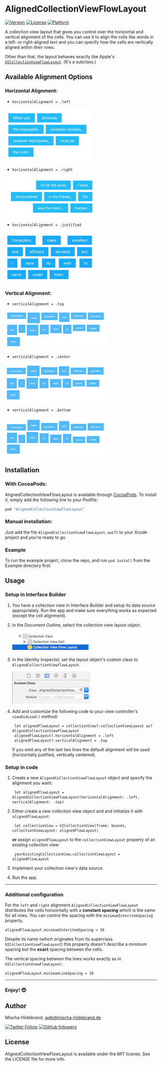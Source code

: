 # AlignedCollectionViewFlowLayout

[![Version](https://img.shields.io/cocoapods/v/AlignedCollectionViewFlowLayout.svg?style=flat)](http://cocoapods.org/pods/AlignedCollectionViewFlowLayout)
[![License](https://img.shields.io/cocoapods/l/AlignedCollectionViewFlowLayout.svg?style=flat)](http://cocoapods.org/pods/AlignedCollectionViewFlowLayout)
[![Platform](https://img.shields.io/cocoapods/p/AlignedCollectionViewFlowLayout.svg?style=flat)](http://cocoapods.org/pods/AlignedCollectionViewFlowLayout)

A collection view layout that gives you control over the horizontal and vertical alignment of the cells. You can use it to align the cells like words in a left- or right-aligned text and you can specify how the cells are vertically aligned within their rows.

Other than that, the layout behaves exactly like Apple's [`UICollectionViewFlowLayout`](https://developer.apple.com/reference/uikit/uicollectionviewflowlayout). (It's a subclass.)

## Available Alignment Options

### Horizontal Alignment:

* `horizontalAlignment = .left`

![Example layout for horizontalAlignment = .left](Docs/Left-aligned-collection-view-layout.png)

* `horizontalAlignment = .right`

![Example layout for horizontalAlignment = .right](Docs/Right-aligned-collection-view-layout.png)

* `horizontalAlignment = .justified`

![Example layout for horizontalAlignment = .justified](Docs/Justified-collection-view-layout.png)

### Vertical Alignment:

* `verticalAlignment = .top`

![Example layout for verticalAlignment = .top](Docs/Top-aligned-collection-view-layout.png)

* `verticalAlignment = .center`

![Example layout for verticalAlignment = .center](Docs/Vertically-centered-collection-view-layout.png)

* `verticalAlignment = .bottom`

![Example layout for verticalAlignment = .bottom](Docs/Bottom-aligned-collection-view-layout.png)


## Installation

### With CocoaPods:

AlignedCollectionViewFlowLayout is available through [CocoaPods](http://cocoapods.org). To install
it, simply add the following line to your Podfile:

```ruby
pod "AlignedCollectionViewFlowLayout"
```

### Manual installation:

Just add the file `AlignedCollectionViewFlowLayout.swift` to your Xcode project and you're ready to go.


### Example

To run the example project, clone the repo, and run `pod install` from the Example directory first.


## Usage

### Setup in Interface Builder

1. You have a collection view in Interface Builder and setup its data source appropriately. Run the app and make sure everything works as expected (except the cell alignment).

2. In the Document Outline, select the collection view layout object.

    ![Screenshot of the Flow Layout object in Interface Builder](Docs/Screenshot_Interface-Builder_Flow-Layout-Object.png)

3. In the Identity Inspector, set the layout object's custom class to `AlignedCollectionViewFlowLayout`.

    ![Screenshot: How to set a custom class for the layout object in Interface Builder](Docs/Screenshot_Interface-Builder_Flow-Layout_Custom-Class.png)

4. Add and customize the following code to your view controller's `viewDidLoad()` method:

        let alignedFlowLayout = collectionView?.collectionViewLayout as? AlignedCollectionViewFlowLayout
        alignedFlowLayout?.horizontalAlignment = .left
        alignedFlowLayout?.verticalAlignment = .top
        
    If you omit any of the last two lines the default alignment will be used (horizontally justified, vertically centered).

### Setup in code

1. Create a new `AlignedCollectionViewFlowLayout` object and specify the alignment you want:

        let alignedFlowLayout = AlignedCollectionViewFlowLayout(horizontalAlignment: .left, verticalAlignment: .top)

2. Either create a new collection view object and and initialize it with `alignedFlowLayout`:

        let collectionView = UICollectionView(frame: bounds, collectionViewLayout: alignedFlowLayout)

    **or** assign `alignedFlowLayout` to the `collectionViewLayout` property of an existing collection view:

        yourExistingCollectionView.collectionViewLayout = alignedFlowLayout

3. Implement your collection view's data source.

4. Run the app.

---

### Additional configuration

For the `left` and `right` alignment `AlignedCollectionViewFlowLayout` distributes the cells horizontally with a **constant spacing** which is the same for all rows. You can control the spacing with the `minimumInteritemSpacing` property.

    alignedFlowLayout.minimumInteritemSpacing = 10

Despite its name (which originates from its superclass `UICollectionViewFlowLayout`) this property doesn't describe a _minimum_ spacing but the **exact** spacing between the cells.

The vertical spacing between the lines works exactly as in `UICollectionViewFlowLayout`:

    alignedFlowLayout.minimumLineSpacing = 10

---

### Enjoy! 😎

## Author

Mischa Hildebrand, web@mischa-hildebrand.de

[![Twitter Follow](https://img.shields.io/twitter/follow/DerHildebrand.svg?style=social&label=Follow)](https://twitter.com/DerHildebrand)
[![GitHub followers](https://img.shields.io/github/followers/mischa-hildebrand.svg?style=social&label=Follow)](https://github.com/mischa-hildebrand)

## License

AlignedCollectionViewFlowLayout is available under the MIT license. See the LICENSE file for more info.
